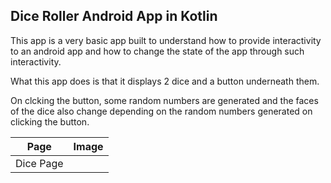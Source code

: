 ## Dice Roller Android App in Kotlin

This app is a very basic app built to understand how to provide interactivity to an android app and how to change the state of the app through such interactivity.

What this app does is that it displays 2 dice and a button underneath them.

On clcking the button, some random numbers are generated and the faces of the dice also change depending on the random numbers generated on clicking the button.

| Page | Image |
| ---- | ----- |
| Dice Page |  |
